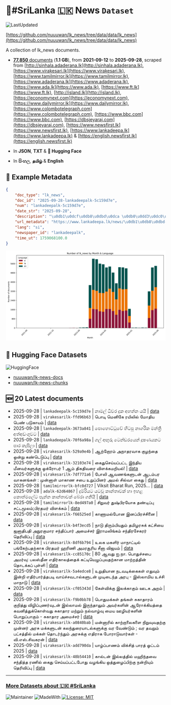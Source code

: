 # 📄#SriLanka 🇱🇰 News `Dataset`

![LastUpdated](https://img.shields.io/badge/last_updated-2025--09--28_19:39:18-green)

[https://github.com/nuuuwan/lk_news/tree/data/data/lk_news](https://github.com/nuuuwan/lk_news/tree/data/data/lk_news)

A collection of lk_news documents.

- [**77,850** documents](https://github.com/nuuuwan/lk_news/tree/data/data/lk_news) (**1.1 GB**), from **2021-09-12** to **2025-09-28**, scraped from [http://sinhala.adaderana.lk](http://sinhala.adaderana.lk), [https://www.virakesari.lk](https://www.virakesari.lk), [https://www.tamilmirror.lk](https://www.tamilmirror.lk), [https://www.adaderana.lk](https://www.adaderana.lk), [https://www.ada.lk](https://www.ada.lk), [https://www.ft.lk](https://www.ft.lk), [http://island.lk](http://island.lk), [https://economynext.com](https://economynext.com), [https://www.dailymirror.lk](https://www.dailymirror.lk), [https://www.colombotelegraph.com](https://www.colombotelegraph.com), [https://www.bbc.com](https://www.bbc.com), [https://dbsjeyaraj.com](https://dbsjeyaraj.com), [https://www.newsfirst.lk](https://www.newsfirst.lk), [https://www.lankadeepa.lk](https://www.lankadeepa.lk) & [https://english.newsfirst.lk](https://english.newsfirst.lk)

- In **JSON**, **TXT** & **🤗 Hugging Face**

- In **සිංහල**, **தமிழ்** & **English**

## 📝 Example Metadata

```json
{
    "doc_type": "lk_news",
    "doc_id": "2025-09-28-lankadeepalk-5c159d7e",
    "num": "lankadeepalk-5c159d7e",
    "date_str": "2025-09-28",
    "description": "\u0db1\u0dcf\u0db8\u0dbd\u0dca \u0db0\u0dd3\u0dc0\u0dbb \u0daf\u0dd4\u0d9a \u0d85\u0dc4\u0db1\u0dca\u0db1 \u0dba\u0dba\u0dd2",
    "url_metadata": "https://www.lankadeepa.lk/news/\u0db1\u0db8\u0dbd-\u0db0\u0dc0\u0dbb-\u0daf\u0d9a-\u0d85\u0dc4\u0db1\u0db1-\u0dba\u0dba/101-680369",
    "lang": "si",
    "newspaper_id": "lankadeepalk",
    "time_ut": 1759068100.0
}
```

![Chart](https://raw.githubusercontent.com/nuuuwan/lk_news/refs/heads/data/data/lk_news/docs_by_month_and_lang.png)

## 🤗 Hugging Face Datasets

![HuggingFace](https://img.shields.io/badge/-HuggingFace-FDEE21?style=for-the-badge&logo=HuggingFace)

- [nuuuwan/lk-news-docs](https://huggingface.co/datasets/nuuuwan/lk-news-docs)
- [nuuuwan/lk-news-chunks](https://huggingface.co/datasets/nuuuwan/lk-news-chunks)

## 🆕 20 Latest documents

- 2025-09-28 | `lankadeepalk-5c159d7e` | නාමල් ධීවර දුක අහන්න යයි | [data](https://github.com/nuuuwan/lk_news/tree/data/data/lk_news/2020s/2025/2025-09-28-lankadeepalk-5c159d7e)
- 2025-09-28 | `virakesarilk-ffd96b63` | பொடி மெனிகே ரயிலில் மோதிய பெண் படுகாயம் | [data](https://github.com/nuuuwan/lk_news/tree/data/data/lk_news/2020s/2025/2025-09-28-virakesarilk-ffd96b63)
- 2025-09-28 | `lankadeepalk-3673a841` | පොහොට්ටුවේ හිටපු නාගරික මන්ත්‍රී අත්අඩංගුවට | [data](https://github.com/nuuuwan/lk_news/tree/data/data/lk_news/2020s/2025/2025-09-28-lankadeepalk-3673a841)
- 2025-09-28 | `lankadeepalk-70f6a98a` | ගල් අඟුරු ටෙන්ඩරයෙන්  දූෂණයකට  පාර කැපිලා | [data](https://github.com/nuuuwan/lk_news/tree/data/data/lk_news/2020s/2025/2025-09-28-lankadeepalk-70f6a98a)
- 2025-09-28 | `virakesarilk-529a9e4b` | ஆற்றோரம் அநாதரவாக குழந்தை ஒன்று கண்டெடுப்பு | [data](https://github.com/nuuuwan/lk_news/tree/data/data/lk_news/2020s/2025/2025-09-28-virakesarilk-529a9e4b)
- 2025-09-28 | `virakesarilk-32103e74` | கைதுசெய்யப்பட்ட இந்திய மீனவர்களுக்கு ஒக்ரோபர் 1 ஆம் திகதிவரை விளக்கமறியல்! | [data](https://github.com/nuuuwan/lk_news/tree/data/data/lk_news/2020s/2025/2025-09-28-virakesarilk-32103e74)
- 2025-09-28 | `virakesarilk-7df771a6` | போலி ஆவணங்களுடன் ஆடம்பர வாகனங்கள் : முன்னாள் மாகாண சபை உறுப்பினர் அமல் சில்வா கைது | [data](https://github.com/nuuuwan/lk_news/tree/data/data/lk_news/2020s/2025/2025-09-28-virakesarilk-7df771a6)
- 2025-09-28 | `tamilmirrorlk-bfc0d727` | Viksit Bharat Run, 2025… | [data](https://github.com/nuuuwan/lk_news/tree/data/data/lk_news/2020s/2025/2025-09-28-tamilmirrorlk-bfc0d727)
- 2025-09-28 | `adalk-62d64867` | දුම්රියට යටවූ කාන්තාවක් හා ඉහළ කොත්මලේට පැන්න කාන්තාවක් බේරා ගනියි | [data](https://github.com/nuuuwan/lk_news/tree/data/data/lk_news/2020s/2025/2025-09-28-adalk-62d64867)
- 2025-09-28 | `tamilmirrorlk-8ed497a0` | சிறுவர் துஷ்பிரயோக தண்டிப்பு சட்டமூலம்;பிரதமர் விளக்கம் | [data](https://github.com/nuuuwan/lk_news/tree/data/data/lk_news/2020s/2025/2025-09-28-tamilmirrorlk-8ed497a0)
- 2025-09-28 | `virakesarilk-f66525ed` | காணா­மல்­போன இனப்­பி­ரச்­சினை | [data](https://github.com/nuuuwan/lk_news/tree/data/data/lk_news/2020s/2025/2025-09-28-virakesarilk-f66525ed)
- 2025-09-28 | `virakesarilk-b4f3ecd5` | நாடு திரும்பியதும் தமிழரசுக் கட்சியை  ஜனாதிபதி அநுரகுமார சந்திப்பார்  அமைச்சர் இராமலிங்கம் சந்திரசேகரர் தெரிவிப்பு | [data](https://github.com/nuuuwan/lk_news/tree/data/data/lk_news/2020s/2025/2025-09-28-virakesarilk-b4f3ecd5)
- 2025-09-28 | `virakesarilk-8df6b794` | உலக மகளிர் மாநாட்டில் பங்கேற்பதற்காக  பிரதமர் ஹரிணி அமரசூரிய சீனா விஜயம் | [data](https://github.com/nuuuwan/lk_news/tree/data/data/lk_news/2020s/2025/2025-09-28-virakesarilk-8df6b794)
- 2025-09-28 | `virakesarilk-cc85170c` | 80 ஆவது ஐ.நா. பொதுச்சபை அமர்வு: பலஸ்தீன எதிர்காலத்தைக் கட்டியெழுப்புவதற்கான மாற்றத்தின் தொடக்கப் புள்ளி | [data](https://github.com/nuuuwan/lk_news/tree/data/data/lk_news/2020s/2025/2025-09-28-virakesarilk-cc85170c)
- 2025-09-28 | `virakesarilk-5a4edce8` | உறுதியான நடவடிக்கைகள் எதுவும் இன்றி எதிர்பார்த்தபடி வாய்ச்சவடால்களுடன் முடிடைந்த அரபு - இஸ்லாமிய உச்சி மாநாடு | [data](https://github.com/nuuuwan/lk_news/tree/data/data/lk_news/2020s/2025/2025-09-28-virakesarilk-5a4edce8)
- 2025-09-28 | `virakesarilk-cf05343d` | கேள்விக்கு இலக்காகும் ஊடக அறம் | [data](https://github.com/nuuuwan/lk_news/tree/data/data/lk_news/2020s/2025/2025-09-28-virakesarilk-cf05343d)
- 2025-09-28 | `virakesarilk-f9b0bb78` | பொதுமக்கள் தங்கள் சுகாதாரம் குறித்து விழிப்புணர்வுடன் இல்லாமல் இருந்தாலும் அவர்களின் ஆரோக்கியத்தை கவனித்துக்கொள்வது சுகாதார மற்றும் நல்வாழ்வு மைய ஊழியர்களின் பொறுப்பாகும் - சுகாதார அமைச்சர் | [data](https://github.com/nuuuwan/lk_news/tree/data/data/lk_news/2020s/2025/2025-09-28-virakesarilk-f9b0bb78)
- 2025-09-28 | `virakesarilk-a0840bab` | மன்னாரில் காற்றாலைகளை நிறுவுவதற்கு முன்னர் அரசு மக்களுடன் கலந்துரையாடல்களுக்கு வர வேண்டும் ; வர தவறும் பட்சத்தில் மக்கள் தொடர்ந்தும் அரசுக்கு எதிராக போராடுவார்கள் - வி.எஸ்.சிவகரன் | [data](https://github.com/nuuuwan/lk_news/tree/data/data/lk_news/2020s/2025/2025-09-28-virakesarilk-a0840bab)
- 2025-09-28 | `virakesarilk-add790da` | யாழ்ப்பாணம் விக்சித் பாரத் ஓட்டம் 2025 | [data](https://github.com/nuuuwan/lk_news/tree/data/data/lk_news/2020s/2025/2025-09-28-virakesarilk-add790da)
- 2025-09-28 | `virakesarilk-48b54410` | கால்டன் இல்லத்தில் மஹிந்தவை சந்தித்த ரணில்  கைது செய்யப்பட்டபோது வழங்கிய ஒத்துழைப்பிற்கு நன்றியும் தெரிவிப்பு | [data](https://github.com/nuuuwan/lk_news/tree/data/data/lk_news/2020s/2025/2025-09-28-virakesarilk-48b54410)

---

### [More Datasets about 🇱🇰 #SriLanka](https://github.com/nuuuwan/lk_datasets)

![Maintainer](https://img.shields.io/badge/maintainer-nuuuwan-red)
![MadeWith](https://img.shields.io/badge/made_with-python-blue)
[![License: MIT](https://img.shields.io/badge/License-MIT-yellow.svg)](https://opensource.org/licenses/MIT)
